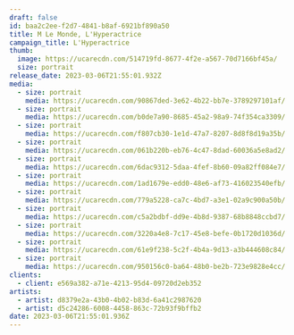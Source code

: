 ```yaml
---
draft: false
id: baa2c2ee-f2d7-4841-b8af-6921bf890a50
title: M Le Monde, L'Hyperactrice
campaign_title: L'Hyperactrice
thumb:
  image: https://ucarecdn.com/514719fd-8677-4f2e-a567-70d7166bf45a/
  size: portrait
release_date: 2023-03-06T21:55:01.932Z
media:
  - size: portrait
    media: https://ucarecdn.com/90867ded-3e62-4b22-bb7e-3789297101af/
  - size: portrait
    media: https://ucarecdn.com/b0de7a90-8685-45a2-98a9-74f354ca3309/
  - size: portrait
    media: https://ucarecdn.com/f807cb30-1e1d-47a7-8207-8d8f8d19a35b/
  - size: portrait
    media: https://ucarecdn.com/061b220b-eb76-4c47-8dad-60036a5e8ad2/
  - size: portrait
    media: https://ucarecdn.com/6dac9312-5daa-4fef-8b60-09a82ff084e7/
  - size: portrait
    media: https://ucarecdn.com/1ad1679e-edd0-48e6-af73-416023540efb/
  - size: portrait
    media: https://ucarecdn.com/779a5228-ca7c-4bd7-a3e1-02a9c900a50b/
  - size: portrait
    media: https://ucarecdn.com/c5a2bdbf-dd9e-4b8d-9387-68b8848ccbd7/
  - size: portrait
    media: https://ucarecdn.com/3220a4e8-7c17-45e8-befe-0b1720d1036d/
  - size: portrait
    media: https://ucarecdn.com/61e9f238-5c2f-4b4a-9d13-a3b444608c84/
  - size: portrait
    media: https://ucarecdn.com/950156c0-ba64-48b0-be2b-723e9828e4cc/
clients:
  - client: e569a382-a71e-4213-95d4-09720d2eb352
artists:
  - artist: d8379e2a-43b0-4b02-b83d-6a41c2987620
  - artist: d5c24286-6008-4458-863c-72b93f9bffb2
date: 2023-03-06T21:55:01.936Z
---
```

